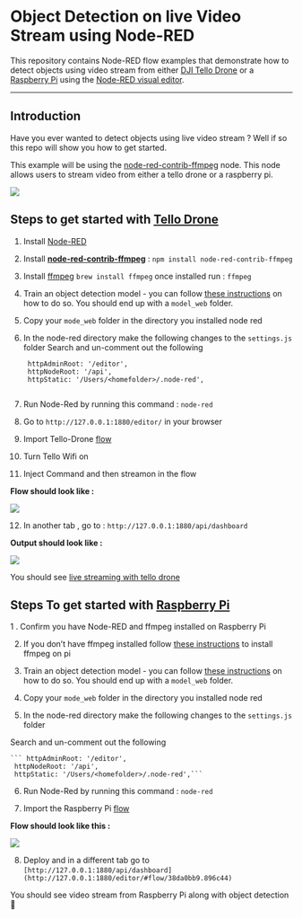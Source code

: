 # Object Detection on live Video Stream using Node-RED

This repository contains Node-RED flow examples that demonstrate how to detect objects using  video stream from either [DJI Tello Drone](https://www.ryzerobotics.com/tello) or a [Raspberry Pi](https://www.raspberrypi.org/) using the [Node-RED visual editor](http://nodered.org).

----------
## Introduction

Have you ever wanted to detect objects using live video stream ? Well if so this repo will show you how to get started. 

This example will be using the  [node-red-contrib-ffmpeg](https://flows.nodered.org/node/node-red-contrib-ffmpeg) node. This node allows users to stream video from either a tello drone or a raspberry pi. 

![](https://paper-attachments.dropbox.com/s_02031894C9508F7373D84C3A2DE154DAF4053A3E21718FB401B1C717EE61E346_1569003082191_Screen+Shot+2019-09-18+at+8.44.10+PM.png)


## Steps to get started with [Tello Drone](https://www.ryzerobotics.com/tello) 
 1. Install [Node-RED](https://github.com/johnwalicki/Node-RED-Tello-Control/blob/master/docs/PART2.md)
 2. Install [**node-red-contrib-ffmpeg**](https://flows.nodered.org/node/node-red-contrib-ffmpeg) : `npm install node-red-contrib-ffmpeg`
 3. Install [ffmpeg](https://ffmpeg.org/) `brew install ffmpeg` once installed run : `ffmpeg` 
 4. Train an object detection model  - you can follow [these instructions](https://github.com/cloud-annotations/training/) on how to do so. You should end up with a  `model_web` folder. 
 5. Copy your `mode_web` folder in the directory you installed node red 
 6. In the node-red directory make the following changes to the `settings.js` folder 
Search and un-comment out the following
    ``` 
     httpAdminRoot: '/editor',
     httpNodeRoot: '/api',
     httpStatic: '/Users/<homefolder>/.node-red',
     
     ```
     
 7. Run Node-Red by running this command : `node-red` 
 8. Go to `http://127.0.0.1:1880/editor/` in your browser 
 9. Import Tello-Drone [flow](https://github.com/pmmistry/ObjectDetection-Node-RED-VideoStream/blob/master/flows/tellodroneflow.json) 
10. Turn Tello Wifi on
11. Inject Command and then streamon in the flow

**Flow should look like :** 

![](https://paper-attachments.dropbox.com/s_02031894C9508F7373D84C3A2DE154DAF4053A3E21718FB401B1C717EE61E346_1569004106085_Screen+Shot+2019-09-20+at+2.27.21+PM.png)

12. In another tab , go to : `http://127.0.0.1:1880/api/dashboard` 

**Output should look like :** 

![](https://paper-attachments.dropbox.com/s_02031894C9508F7373D84C3A2DE154DAF4053A3E21718FB401B1C717EE61E346_1569004381901_Screen+Shot+2019-09-20+at+2.32.28+PM.png)


You should see [live streaming with tello drone ](https://twitter.com/poojamakes/status/1174800354560630790)


## Steps To get started with [Raspberry Pi](https://www.raspberrypi.org/) 

1 . Confirm you have Node-RED and ffmpeg installed on Raspberry Pi 

2. If you don’t have ffmpeg installed follow [these instructions](https://www.jeffreythompson.org/blog/2014/11/13/installing-ffmpeg-for-raspberry-pi/) to install ffmpeg on pi

3. Train an object detection model  - you can follow [these instructions](https://github.com/cloud-annotations/training/) on how to do so. You should end up with a  `model_web` folder. 

4.  Copy your `mode_web` folder in the directory you installed node red 

5.  In the node-red directory make the following changes to the `settings.js` folder 

Search and un-comment out the following

    ``` httpAdminRoot: '/editor',
     httpNodeRoot: '/api',
     httpStatic: '/Users/<homefolder>/.node-red',```

6. Run Node-Red by running this command : `node-red` 

7. Import the Raspberry Pi [flow](https://github.com/pmmistry/ObjectDetection-Node-RED-VideoStream/blob/master/flows/raspberrypiflow.json) 

**Flow should look like this :** 

![](https://paper-attachments.dropbox.com/s_02031894C9508F7373D84C3A2DE154DAF4053A3E21718FB401B1C717EE61E346_1569004956153_Screen+Shot+2019-09-20+at+2.42.14+PM.png)

8. Deploy and in a different tab go to ``[http://127.0.0.1:1880/api/dashboard](http://127.0.0.1:1880/editor/#flow/38da0bb9.896c44)`` 

You should see video stream from Raspberry Pi along with object detection 🎉 




